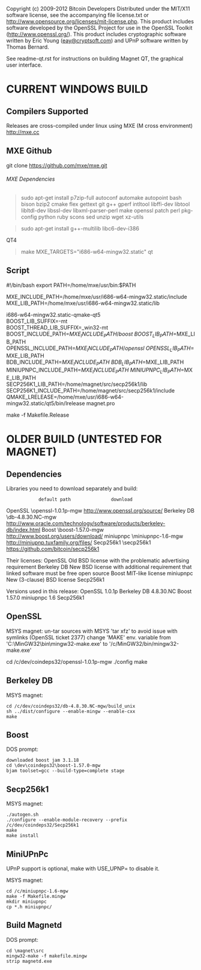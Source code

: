 Copyright (c) 2009-2012 Bitcoin Developers
Distributed under the MIT/X11 software license, see the accompanying
file license.txt or http://www.opensource.org/licenses/mit-license.php.
This product includes software developed by the OpenSSL Project for use in
the OpenSSL Toolkit (http://www.openssl.org/).  This product includes
cryptographic software written by Eric Young (eay@cryptsoft.com) and UPnP
software written by Thomas Bernard.


See readme-qt.rst for instructions on building Magnet QT, the
graphical user interface.

CURRENT WINDOWS BUILD
===================

Compilers Supported
-------------------
Releases are cross-compiled under linux using MXE (M cross environment) http://mxe.cc

MXE Github
-------------------
git clone https://github.com/mxe/mxe.git

###### MXE Dependencies

> sudo apt-get install p7zip-full autoconf automake autopoint bash bison bzip2 cmake flex gettext git g++ gperf intltool libffi-dev libtool libltdl-dev libssl-dev libxml-parser-perl make openssl patch perl pkg-config python ruby scons sed unzip wget xz-utils

> sudo apt-get install g++-multilib libc6-dev-i386

QT4

> make MXE_TARGETS="i686-w64-mingw32.static" qt

Script
------------
#!/bin/bash
export PATH=/home/mxe/usr/bin:$PATH

MXE_INCLUDE_PATH=/home/mxe/usr/i686-w64-mingw32.static/include
MXE_LIB_PATH=/home/mxe/usr/i686-w64-mingw32.static/lib

i686-w64-mingw32.static-qmake-qt5 \
    BOOST_LIB_SUFFIX=-mt \
    BOOST_THREAD_LIB_SUFFIX=_win32-mt \
    BOOST_INCLUDE_PATH=$MXE_INCLUDE_PATH/boost \
    BOOST_LIB_PATH=$MXE_LIB_PATH \
    OPENSSL_INCLUDE_PATH=$MXE_INCLUDE_PATH/openssl \
    OPENSSL_LIB_PATH=$MXE_LIB_PATH \
    BDB_INCLUDE_PATH=$MXE_INCLUDE_PATH \
    BDB_LIB_PATH=$MXE_LIB_PATH \
    MINIUPNPC_INCLUDE_PATH=$MXE_INCLUDE_PATH \
    MINIUPNPC_LIB_PATH=$MXE_LIB_PATH \
    SECP256K1_LIB_PATH=/home/magnet/src/secp256k1/lib \
    SECP256K1_INCLUDE_PATH=/home/magnet/src/secp256k1/include \
    QMAKE_LRELEASE=/home/mxe/usr/i686-w64-mingw32.static/qt5/bin/lrelease magnet.pro

make -f Makefile.Release

OLDER BUILD (UNTESTED FOR MAGNET)
===================

Dependencies
------------
Libraries you need to download separately and build:

                default path               download
OpenSSL         \openssl-1.0.1p-mgw        http://www.openssl.org/source/
Berkeley DB     \db-4.8.30.NC-mgw          http://www.oracle.com/technology/software/products/berkeley-db/index.html
Boost           \boost-1.57.0-mgw          http://www.boost.org/users/download/
miniupnpc       \miniupnpc-1.6-mgw         http://miniupnp.tuxfamily.org/files/
Secp256k1       \secp256k1                 https://github.com/bitcoin/secp256k1

Their licenses:
OpenSSL        Old BSD license with the problematic advertising requirement
Berkeley DB    New BSD license with additional requirement that linked software must be free open source
Boost          MIT-like license
miniupnpc      New (3-clause) BSD license
Secp256k1

Versions used in this release:
OpenSSL      1.0.1p
Berkeley DB  4.8.30.NC
Boost        1.57.0
miniupnpc    1.6
Secp256k1    


OpenSSL
-------
MSYS magnet:
un-tar sources with MSYS 'tar xfz' to avoid issue with symlinks (OpenSSL ticket 2377)
change 'MAKE' env. variable from 'C:\MinGW32\bin\mingw32-make.exe' to '/c/MinGW32/bin/mingw32-make.exe'

cd /c/dev/coindeps32/openssl-1.0.1p-mgw
./config
make

Berkeley DB
-----------
MSYS magnet:

    cd /c/dev/coindeps32/db-4.8.30.NC-mgw/build_unix
    sh ../dist/configure --enable-mingw --enable-cxx
    make

Boost
-----
DOS prompt:

    downloaded boost jam 3.1.18
    cd \dev\coindeps32\boost-1.57.0-mgw
    bjam toolset=gcc --build-type=complete stage

Secp256k1
-----------
MSYS magnet:

    ./autogen.sh
    ./configure --enable-module-recovery --prefix /c/dev/coindeps32/Secp256k1
    make
    make install

MiniUPnPc
---------
UPnP support is optional, make with USE_UPNP= to disable it.

MSYS magnet:

    cd /c/miniupnpc-1.6-mgw
    make -f Makefile.mingw
    mkdir miniupnpc
    cp *.h miniupnpc/

Build Magnetd
-------
DOS prompt:

    cd \magnet\src
    mingw32-make -f makefile.mingw
    strip magnetd.exe
